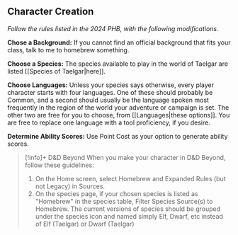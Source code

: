 ## Character Creation

*Follow the rules listed in the 2024 PHB, with the following modifications.*

**Chose a Background:** If you cannot find an official background that fits your class, talk to me to homebrew something. 

**Choose a Species:** The species available to play in the world of Taelgar are listed [[Species of Taelgar|here]].

**Choose Languages:** Unless your species says otherwise, every player character starts with four languages. One of these should probably be Common, and a second should usually be the language spoken most frequently in the region of the world your adventure or campaign is set. The other two are free for you to choose, from [[Languages|these options]]. You are free to replace one language with a tool proficiency, if you desire. 

**Determine Ability Scores:** Use Point Cost as your option to generate ability scores. 

>[!info]+ D&D Beyond
> When you make your character in D&D Beyond, follow these guidelines:
> 1. On the Home screen, select Homebrew and Expanded Rules (but not Legacy) in Sources. 
> 2. On the species page, if your chosen species is listed as "Homebrew" in the species table, Filter Species Source(s) to Homebrew. The current versions of species should be grouped under the species icon and named simply Elf, Dwarf, etc instead of Elf (Taelgar) or Dwarf (Taelgar)

